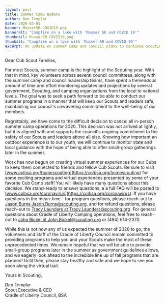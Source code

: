 ```yaml
---
layout: post
title: Summer Camp Update
author: Dan Templar
date: 2020-05-01
banner: MusserSR-COVID19.png
banneralt: "Campfire on a lake with 'Musser SR and COVID 19'"
thumbnail: MusserSR-COVID19.png
thumbalt: "Campfire on a lake with 'Musser SR and COVID 19'"
excerpt: An update on summer camp and Council plans to continue Scouting from a distance.
---
```


Dear Cub Scout Families,

For most Scouts, summer camp is the highlight of the Scouting year. With that in mind, key volunteers across several council committees, along with the summer camp and council leadership teams, have spent a tremendous amount of time and effort monitoring updates and projections by several government, Scouting, and camping organizations from the local to national levels. The goal was to seek a path forward to be able to conduct our summer programs in a manner that will keep our Scouts and leaders safe, maintaining our council's unwavering commitment to the well-being of our members. 

Regrettably, we have come to the difficult decision to cancel all in-person summer camp operations for 2020. This decision was not arrived at lightly, but it is aligned with and supports the council's ongoing commitment to the safety of our Scouts and leaders above all else. Knowing how important an outdoor experience is to our youth, we will continue to monitor state and local guidance with the hope of being able to offer small-group gatherings later in the summer.

Work has now begun on creating virtual summer experiences for our Cubs to keep them connected to friends and fellow Cub Scouts. Be sure to visit [www.colbsa.org/homescouting](https://colbsa.org/homescouting) for some exciting programs and virtual experiences presented by some of your favorite Cub Camp staff! You will likely have many questions about this decision. We stand-ready to answer questions, a a full FAQ will be posted to [www.colbsa.org/coronavirus](https://colbsa.org/coronavirus). If you have questions in the mean-time - for program questions, please reach-out to [Jason Burns Jason.Burns@scouting.org](mailto:Jason.Burns@scouting.org), and for refund questions, please reach-out to [Tracy Launders at Tracy.Launders@scouting.org](mailto:Tracy.Launders@scouting.org). For general questions about Cradle of Liberty Camping operations, feel free to reach-out to [John Bickel at John.Bickel@scouting.org](mailto:John.Bickel@scouting.org) or (484) 614-2370.

While this is not how any of us expected the summer of 2020 to go, the volunteers and staff of the Cradle of Liberty Council remain committed to providing programs to help you and your Scouts make the most of these unprecedented times. We remain hopeful that we will be able to provide small-group programs later in the summer as government guidelines allows, and we eagerly look ahead to the incredible line up of fall programs that are planned! Until then, please stay healthy and safe and we hope to see you soon along the virtual trail.  

Yours in Scouting,

Dan Templar  
Scout Executive & CEO  
Cradle of Liberty Council, BSA
